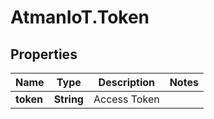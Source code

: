 # AtmanIoT.Token

## Properties

Name | Type | Description | Notes
------------ | ------------- | ------------- | -------------
**token** | **String** | Access Token | 


